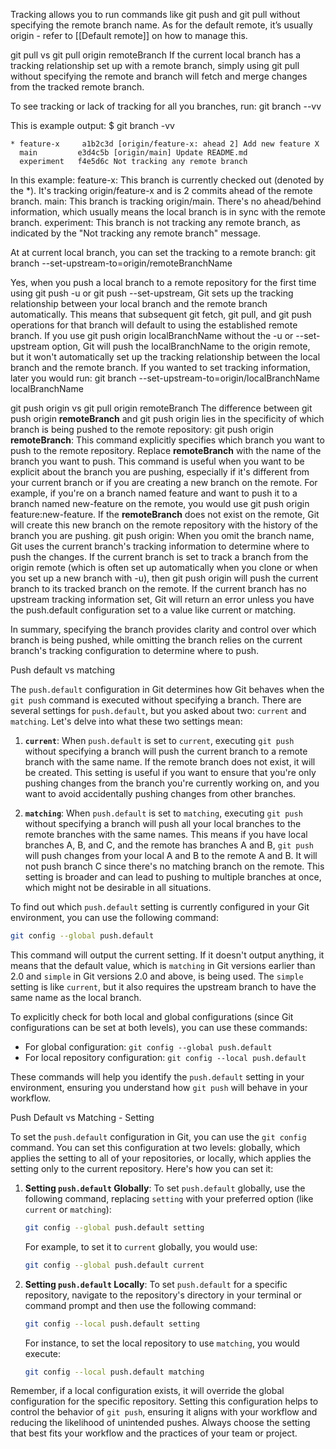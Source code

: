 

Tracking allows you to run commands like git push  and git pull  without specifying the remote branch name. As for the default remote, it’s usually origin - refer to [[Default remote]] on how to manage this.

git pull  vs git pull origin remoteBranch 
If the current local branch has a tracking relationship set up with a remote branch, simply using git pull without specifying the remote and branch will fetch and merge changes from the tracked remote branch.

To see tracking or lack of tracking for all you branches, run:
git branch --vv

This is example output:
$ git branch -vv
```
* feature-x     a1b2c3d [origin/feature-x: ahead 2] Add new feature X
  main         e3d4c5b [origin/main] Update README.md
  experiment   f4e5d6c Not tracking any remote branch
```


In this example:
feature-x: This branch is currently checked out (denoted by the *). It's tracking origin/feature-x and is 2 commits ahead of the remote branch.
main: This branch is tracking origin/main. There's no ahead/behind information, which usually means the local branch is in sync with the remote branch.
experiment: This branch is not tracking any remote branch, as indicated by the "Not tracking any remote branch" message.

At at current local branch, you can set the tracking to a remote branch:
git branch --set-upstream-to=origin/remoteBranchName


Yes, when you push a local branch to a remote repository for the first time using git push -u or git push --set-upstream, Git sets up the tracking relationship between your local branch and the remote branch automatically. This means that subsequent git fetch, git pull, and git push operations for that branch will default to using the established remote branch. If you use git push origin localBranchName without the -u or --set-upstream option, Git will push the localBranchName to the origin remote, but it won't automatically set up the tracking relationship between the local branch and the remote branch. If you wanted to set tracking information, later you would run:
git branch --set-upstream-to=origin/localBranchName localBranchName


git push origin  vs git pull origin remoteBranch 
The difference between git push origin __remoteBranch__ and git push origin lies in the specificity of which branch is being pushed to the remote repository:
git push origin __remoteBranch__: This command explicitly specifies which branch you want to push to the remote repository. Replace __remoteBranch__ with the name of the branch you want to push. This command is useful when you want to be explicit about the branch you are pushing, especially if it's different from your current branch or if you are creating a new branch on the remote. For example, if you're on a branch named feature and want to push it to a branch named new-feature on the remote, you would use git push origin feature:new-feature. If the __remoteBranch__ does not exist on the remote, Git will create this new branch on the remote repository with the history of the branch you are pushing.
git push origin: When you omit the branch name, Git uses the current branch's tracking information to determine where to push the changes. If the current branch is set to track a branch from the origin remote (which is often set up automatically when you clone or when you set up a new branch with -u), then git push origin will push the current branch to its tracked branch on the remote. If the current branch has no upstream tracking information set, Git will return an error unless you have the push.default configuration set to a value like current or matching.

In summary, specifying the branch provides clarity and control over which branch is being pushed, while omitting the branch relies on the current branch's tracking configuration to determine where to push.


Push default vs matching

The `push.default` configuration in Git determines how Git behaves when the `git push` command is executed without specifying a branch. There are several settings for `push.default`, but you asked about two: `current` and `matching`. Let's delve into what these two settings mean:

1. **`current`**: When `push.default` is set to `current`, executing `git push` without specifying a branch will push the current branch to a remote branch with the same name. If the remote branch does not exist, it will be created. This setting is useful if you want to ensure that you're only pushing changes from the branch you're currently working on, and you want to avoid accidentally pushing changes from other branches.

2. **`matching`**: When `push.default` is set to `matching`, executing `git push` without specifying a branch will push all your local branches to the remote branches with the same names. This means if you have local branches A, B, and C, and the remote has branches A and B, `git push` will push changes from your local A and B to the remote A and B. It will not push branch C since there's no matching branch on the remote. This setting is broader and can lead to pushing to multiple branches at once, which might not be desirable in all situations.

To find out which `push.default` setting is currently configured in your Git environment, you can use the following command:

```bash
git config --global push.default
```

This command will output the current setting. If it doesn't output anything, it means that the default value, which is `matching` in Git versions earlier than 2.0 and `simple` in Git versions 2.0 and above, is being used. The `simple` setting is like `current`, but it also requires the upstream branch to have the same name as the local branch.

To explicitly check for both local and global configurations (since Git configurations can be set at both levels), you can use these commands:

- For global configuration: `git config --global push.default`
- For local repository configuration: `git config --local push.default`

These commands will help you identify the `push.default` setting in your environment, ensuring you understand how `git push` will behave in your workflow.


Push Default vs Matching - Setting

To set the `push.default` configuration in Git, you can use the `git config` command. You can set this configuration at two levels: globally, which applies the setting to all of your repositories, or locally, which applies the setting only to the current repository. Here's how you can set it:

1. **Setting `push.default` Globally**: To set `push.default` globally, use the following command, replacing `setting` with your preferred option (like `current` or `matching`):

   ```bash
   git config --global push.default setting
   ```

   For example, to set it to `current` globally, you would use:

   ```bash
   git config --global push.default current
   ```

2. **Setting `push.default` Locally**: To set `push.default` for a specific repository, navigate to the repository's directory in your terminal or command prompt and then use the following command:

   ```bash
   git config --local push.default setting
   ```

   For instance, to set the local repository to use `matching`, you would execute:

   ```bash
   git config --local push.default matching
   ```

Remember, if a local configuration exists, it will override the global configuration for the specific repository. Setting this configuration helps to control the behavior of `git push`, ensuring it aligns with your workflow and reducing the likelihood of unintended pushes. Always choose the setting that best fits your workflow and the practices of your team or project.
